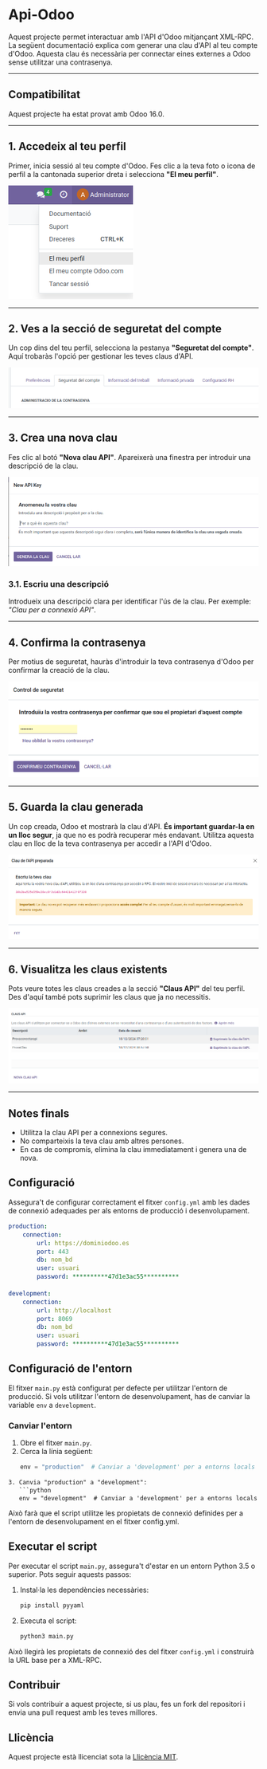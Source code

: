 # Api-Odoo

Aquest projecte permet interactuar amb l'API d'Odoo mitjançant XML-RPC. La següent documentació explica com generar una clau d'API al teu compte d'Odoo. Aquesta clau és necessària per connectar eines externes a Odoo sense utilitzar una contrasenya.

---

## Compatibilitat

Aquest projecte ha estat provat amb Odoo 16.0.

---

## 1. Accedeix al teu perfil
Primer, inicia sessió al teu compte d'Odoo. Fes clic a la teva foto o icona de perfil a la cantonada superior dreta i selecciona **"El meu perfil"**.

![El meu perfil](img/elmeuperfil.png)

---

## 2. Ves a la secció de seguretat del compte
Un cop dins del teu perfil, selecciona la pestanya **"Seguretat del compte"**. Aquí trobaràs l'opció per gestionar les teves claus d'API.

![Seguretat del compte](img/seguretat.png)

---

## 3. Crea una nova clau
Fes clic al botó **"Nova clau API"**. Apareixerà una finestra per introduir una descripció de la clau.

![Nova clau](img/NomClau.png)

### 3.1. Escriu una descripció
Introdueix una descripció clara per identificar l'ús de la clau. Per exemple: *"Clau per a connexió API"*.

---

## 4. Confirma la contrasenya
Per motius de seguretat, hauràs d'introduir la teva contrasenya d'Odoo per confirmar la creació de la clau.

![Confirma contrasenya](img/password.png)

---

## 5. Guarda la clau generada
Un cop creada, Odoo et mostrarà la clau d'API. **És important guardar-la en un lloc segur**, ja que no es podrà recuperar més endavant. Utilitza aquesta clau en lloc de la teva contrasenya per accedir a l'API d'Odoo.

![Clau generada](img/NovaClauCreada.png)

---

## 6. Visualitza les claus existents
Pots veure totes les claus creades a la secció **"Claus API"** del teu perfil. Des d'aquí també pots suprimir les claus que ja no necessitis.

![Gestió de claus](img/clausAPi.png)

---

## Notes finals
- Utilitza la clau API per a connexions segures.
- No comparteixis la teva clau amb altres persones.
- En cas de compromís, elimina la clau immediatament i genera una de nova.


## Configuració

Assegura't de configurar correctament el fitxer `config.yml` amb les dades de connexió adequades per als entorns de producció i desenvolupament.
```yaml
production:    
    connection:
        url: https://dominiodoo.es
        port: 443
        db: nom_bd
        user: usuari
        password: **********47d1e3ac55**********

development:    
    connection:
        url: http://localhost
        port: 8069
        db: nom_bd
        user: usuari
        password: **********47d1e3ac55**********
```

## Configuració de l'entorn

El fitxer `main.py` està configurat per defecte per utilitzar l'entorn de producció. Si vols utilitzar l'entorn de desenvolupament, has de canviar la variable `env` a `development`.

### Canviar l'entorn

1. Obre el fitxer `main.py`.
2. Cerca la línia següent:
   ```python
   env = "production"  # Canviar a 'development' per a entorns locals
```
3. Canvia "production" a "development":
   ```python
   env = "development"  # Canviar a 'development' per a entorns locals
   ```
Això farà que el script utilitze les propietats de connexió definides per a l'entorn de desenvolupament en el fitxer config.yml.


## Executar el script

Per executar el script `main.py`, assegura't d'estar en un entorn Python 3.5 o superior. Pots seguir aquests passos:

1. Instal·la les dependències necessàries:
   ```sh
   pip install pyyaml
   ```
2. Executa el script:
   ```sh
   python3 main.py
   ```

Això llegirà les propietats de connexió des del fitxer `config.yml` i construirà la URL base per a XML-RPC.

## Contribuir

Si vols contribuir a aquest projecte, si us plau, fes un fork del repositori i envia una pull request amb les teves millores.

## Llicència

Aquest projecte està llicenciat sota la [Llicència MIT](LICENSE).